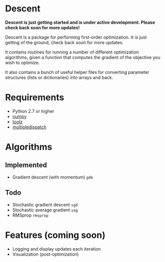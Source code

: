 # Descent

**Descent is just getting started and is under active development. Please check back soon for more updates!**

Descent is a package for performing first-order optimization. It is just getting of the ground, check back soon for more updates.

It contains routines for running a number of different optimization algorithms, given a function that computes the gradient of the objective you wish to optimize.

It also contains a bunch of useful helper files for converting parameter structures (lists or dictionaries) into arrays and back.

# Requirements

- Python 2.7 or higher
- [numpy](http://www.numpy.org)
- [toolz](https://github.com/pytoolz/toolz)
- [multipledispatch](https://github.com/mrocklin/multipledispatch)

# Algorithms

## Implemented
- Gradient descent (with momentum) `gdm`

## Todo
- Stochastic gradient descent `sgd`
- Stochastic average gradient `sag`
- RMSprop `rmsprop`

# Features (coming soon)

- Logging and display updates each iteration
- Visualization (post-optimization)
